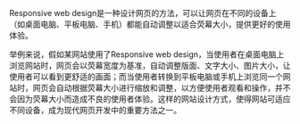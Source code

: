 

Responsive web design是一种设计网页的方法，可以让网页在不同的设备上（如桌面电脑、平板电脑、手机）都能自动调整以适合荧幕大小，提供更好的使用体验。

举例来说，假如某网站使用了Responsive web design，当使用者在桌面电脑上浏览网站时，网页会以荧幕宽度为基准，自动调整版面、文字大小、图片大小，让使用者可以看到更舒适的画面；而当使用者转换到平板电脑或手机上浏览同一个网站时，网页会自动根据荧幕大小进行缩放和调整，以方便使用者观看和操作，并不会因为荧幕大小而造成不良的使用者体验。这样的网站设计方式，使得网站可适应不同设备，成为现代网页开发中的重要方法之一。